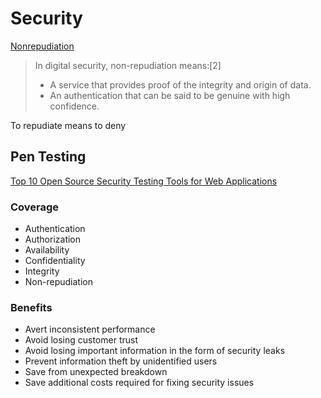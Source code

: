 # Security

[Nonrepudiation](https://en.wikipedia.org/wiki/Non-repudiation#In_security)

> In digital security, non-repudiation means:[2]
>
> * A service that provides proof of the integrity and origin of data.
> * An authentication that can be said to be genuine with high confidence.

To repudiate means to deny

## Pen Testing

[Top 10 Open Source Security Testing Tools for Web Applications](https://hackr.io/blog/top-10-open-source-security-testing-tools-for-web-applications)

### Coverage

* Authentication
* Authorization
* Availability
* Confidentiality
* Integrity
* Non-repudiation

### Benefits

* Avert inconsistent performance
* Avoid losing customer trust
* Avoid losing important information in the form of security leaks
* Prevent information theft by unidentified users
* Save from unexpected breakdown
* Save additional costs required for fixing security issues


